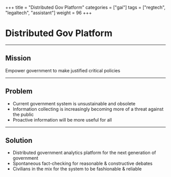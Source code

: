 +++
title = "Distributed Gov Platform"
categories = ["gai"]
tags = ["regtech", "legaltech", "assistant"]
weight = 96
+++

# Distributed Gov Platform

---

## Mission

Empower government to make justified critical policies

---

## Problem

- Current government system is unsustainable and obsolete
- Information collecting is increasingly becoming more of a threat against the public
- Proactive information will be more useful for all

---

## Solution

- Distributed government analytics platform for the next generation of government
- Spontaneous fact-checking for reasonable & constructive debates
- Civilians in the mix for the system to be fashionable & reliable
